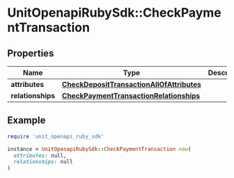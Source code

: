 # UnitOpenapiRubySdk::CheckPaymentTransaction

## Properties

| Name | Type | Description | Notes |
| ---- | ---- | ----------- | ----- |
| **attributes** | [**CheckDepositTransactionAllOfAttributes**](CheckDepositTransactionAllOfAttributes.md) |  |  |
| **relationships** | [**CheckPaymentTransactionRelationships**](CheckPaymentTransactionRelationships.md) |  |  |

## Example

```ruby
require 'unit_openapi_ruby_sdk'

instance = UnitOpenapiRubySdk::CheckPaymentTransaction.new(
  attributes: null,
  relationships: null
)
```

